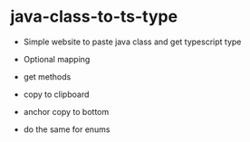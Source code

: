 # java-class-to-ts-type

- Simple website to paste java class and get typescript type

- Optional mapping
- get methods
- copy to clipboard
- anchor copy to bottom
- do the same for enums
